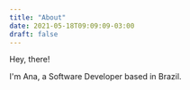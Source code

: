 ```yaml
---
title: "About"
date: 2021-05-18T09:09:09-03:00
draft: false
---
```


Hey, there!

I'm Ana, a Software Developer based in Brazil.
